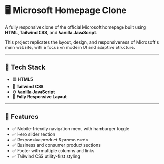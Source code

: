 # 🖥️ Microsoft Homepage Clone

A fully responsive clone of the official Microsoft homepage built using **HTML**, **Tailwind CSS**, and **Vanilla JavaScript**.

This project replicates the layout, design, and responsiveness of Microsoft's main website, with a focus on modern UI and adaptive structure.

---

## 🧰 Tech Stack

- 🟦 **HTML5**
- 🎨 **Tailwind CSS**
- ⚙️ **Vanilla JavaScript**
- 📱 **Fully Responsive Layout**

---

## 🔧 Features

- ✅ Mobile-friendly navigation menu with hamburger toggle
- ✅ Hero slider section
- ✅ Responsive product & promo cards
- ✅ Business and consumer product sections
- ✅ Footer with multiple columns and links
- ✅ Tailwind CSS utility-first styling
